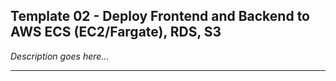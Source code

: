 ## Template 02 - Deploy Frontend and Backend to AWS ECS (EC2/Fargate), RDS, S3

_Description goes here..._

---
